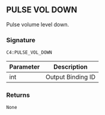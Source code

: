 ## PULSE VOL DOWN

Pulse volume level down.


### Signature

`C4:PULSE_VOL_DOWN`


| Parameter | Description |
| --- | --- |
| int | Output Binding ID |


### Returns

`None`